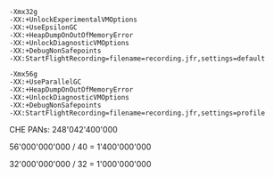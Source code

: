 ```
-Xmx32g
-XX:+UnlockExperimentalVMOptions
-XX:+UseEpsilonGC
-XX:+HeapDumpOnOutOfMemoryError
-XX:+UnlockDiagnosticVMOptions
-XX:+DebugNonSafepoints
-XX:StartFlightRecording=filename=recording.jfr,settings=default
```


```
-Xmx56g
-XX:+UseParallelGC
-XX:+HeapDumpOnOutOfMemoryError
-XX:+UnlockDiagnosticVMOptions
-XX:+DebugNonSafepoints
-XX:StartFlightRecording=filename=recording.jfr,settings=profile
```

CHE PANs: 248'042'400'000

56'000'000'000 / 40 = 1'400'000'000

32'000'000'000 / 32 = 1'000'000'000
